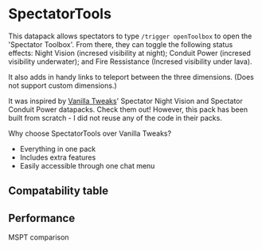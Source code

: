 # SpectatorTools
This datapack allows spectators to type `/trigger openToolbox` to open the 'Spectator Toolbox'. From there, they can toggle the following status effects: Night Vision (incresed visibility at night); Conduit Power (incresed visibility underwater); and Fire Ressistance (Incresed visibility under lava).

It also adds in handy links to teleport between the three dimensions. (Does not support custom dimensions.)

It was inspired by [Vanilla Tweaks](https://vanillatweaks.net)' Spectator Night Vision and Spectator Conduit Power datapacks. Check them out! However, this pack has been built from scratch - I did not reuse any of the code in their packs.

Why choose SpectatorTools over Vanilla Tweaks?
 - Everything in one pack
 - Includes extra features
 - Easily accessible through one chat menu

## Compatability table


## Performance
MSPT comparison
